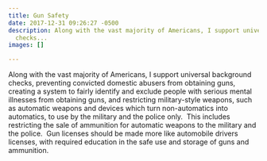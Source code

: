 ```yaml
---
title: Gun Safety
date: 2017-12-31 09:26:27 -0500
description: Along with the vast majority of Americans, I support universal background
  checks...
images: []

---
```

Along with the vast majority of Americans, I support universal background checks, preventing convicted domestic abusers from obtaining guns, creating a system to fairly identify and exclude people with serious mental illnesses from obtaining guns, and restricting military-style weapons, such as automatic weapons and devices which turn non-automatics into automatics, to use by the military and the police only.  This includes restricting the sale of ammunition for automatic weapons to the military and the police.  Gun licenses should be made more like automobile drivers licenses, with required education in the safe use and storage of guns and ammunition.
